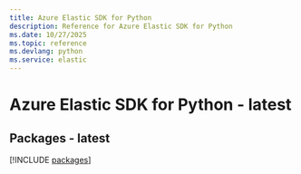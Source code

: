 ```yaml
---
title: Azure Elastic SDK for Python
description: Reference for Azure Elastic SDK for Python
ms.date: 10/27/2025
ms.topic: reference
ms.devlang: python
ms.service: elastic
---
```

# Azure Elastic SDK for Python - latest
## Packages - latest
[!INCLUDE [packages](elastic-index.md)]
